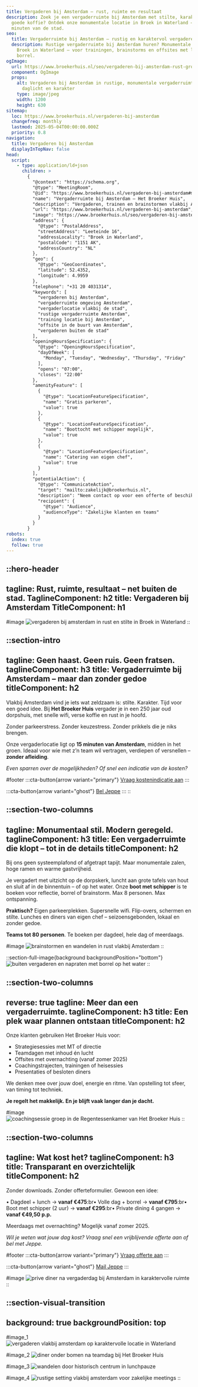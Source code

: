 ```yaml
---
title: Vergaderen bij Amsterdam – rust, ruimte en resultaat
description: Zoek je een vergaderruimte bij Amsterdam met stilte, karakter en
  goede koffie? Ontdek onze monumentale locatie in Broek in Waterland – 15
  minuten van de stad.
seo:
  title: Vergaderruimte bij Amsterdam – rustig en karaktervol vergaderen in het groen
  description: Rustige vergaderruimte bij Amsterdam huren? Monumentale locatie in
    Broek in Waterland – voor trainingen, brainstorms en offsites met lunch of
    borrel.
ogImage:
  url: https://www.broekerhuis.nl/seo/vergaderen-bij-amsterdam-rust-groen.jpeg
  component: OgImage
  props:
    alt: Vergaderen bij Amsterdam in rustige, monumentale vergaderruimte met
      daglicht en karakter
    type: image/jpeg
    width: 1200
    height: 630
sitemap:
  loc: https://www.broekerhuis.nl/vergaderen-bij-amsterdam
  changefreq: monthly
  lastmod: 2025-05-04T00:00:00.000Z
  priority: 0.8
navigation:
  title: Vergaderen bij Amsterdam
  displayInTopNav: false
head:
  script:
    - type: application/ld+json
      children: >
        {
          "@context": "https://schema.org",
          "@type": "MeetingRoom",
          "@id": "https://www.broekerhuis.nl/vergaderen-bij-amsterdam#meetingroom",
          "name": "Vergaderruimte bij Amsterdam – Het Broeker Huis",
          "description": "Vergaderen, trainen en brainstormen vlakbij Amsterdam – in een monumentaal dorpshuis in Broek in Waterland. Rust, karakter en alles geregeld.",
          "url": "https://www.broekerhuis.nl/vergaderen-bij-amsterdam",
          "image": "https://www.broekerhuis.nl/seo/vergaderen-bij-amsterdam-rust-groen.jpeg",
          "address": {
            "@type": "PostalAddress",
            "streetAddress": "Leeteinde 16",
            "addressLocality": "Broek in Waterland",
            "postalCode": "1151 AK",
            "addressCountry": "NL"
          },
          "geo": {
            "@type": "GeoCoordinates",
            "latitude": 52.4352,
            "longitude": 4.9959
          },
          "telephone": "+31 20 4031314",
          "keywords": [
            "vergaderen bij Amsterdam",
            "vergaderruimte omgeving Amsterdam",
            "vergaderlocatie vlakbij de stad",
            "rustige vergaderruimte Amsterdam",
            "training locatie bij Amsterdam",
            "offsite in de buurt van Amsterdam",
            "vergaderen buiten de stad"
          ],
          "openingHoursSpecification": {
            "@type": "OpeningHoursSpecification",
            "dayOfWeek": [
              "Monday", "Tuesday", "Wednesday", "Thursday", "Friday"
            ],
            "opens": "07:00",
            "closes": "22:00"
          },
          "amenityFeature": [
            {
              "@type": "LocationFeatureSpecification",
              "name": "Gratis parkeren",
              "value": true
            },
            {
              "@type": "LocationFeatureSpecification",
              "name": "Boottocht met schipper mogelijk",
              "value": true
            },
            {
              "@type": "LocationFeatureSpecification",
              "name": "Catering van eigen chef",
              "value": true
            }
          ],
          "potentialAction": {
            "@type": "CommunicateAction",
            "target": "mailto:zakelijk@broekerhuis.nl",
            "description": "Neem contact op voor een offerte of beschikbaarheid",
            "recipient": {
              "@type": "Audience",
              "audienceType": "Zakelijke klanten en teams"
            }
          }
        }
robots:
  index: true
  follow: true
---
```


::hero-header
---
tagline: Rust, ruimte, resultaat – net buiten de stad.
TaglineComponent: h2
title: Vergaderen bij Amsterdam
TitleComponent: h1
---
#image
![vergaderen bij amsterdam in rust en stilte in Broek in Waterland](/zakelijk/vergaderen-vlakbij-amsterdam.jpg)
::

::section-intro
---
tagline: Geen haast. Geen ruis. Geen fratsen.
taglineComponent: h3
title: Vergaderruimte bij Amsterdam – maar dan zonder gedoe
titleComponent: h2
---
Vlakbij Amsterdam vind je iets wat zeldzaam is: stilte. Karakter. Tijd voor een goed idee. Bij **Het Broeker Huis** vergader je in een 250 jaar oud dorpshuis, met snelle wifi, verse koffie en rust in je hoofd.

Zonder parkeerstress. Zonder keuzestress. Zonder prikkels die je niks brengen.

Onze vergaderlocatie ligt op **15 minuten van Amsterdam**, midden in het groen. Ideaal voor wie met z’n team wil vertragen, verdiepen of versnellen – **zonder afleiding**.

*Even sparren over de mogelijkheden? Of snel een indicatie van de kosten?*

#footer
  :::cta-button{arrow variant="primary"}
  [Vraag kostenindicatie aan](https://forms.gle/aiEtiwAXoj2MywpKA)
  :::

  :::cta-button{arrow variant="ghost"}
  [Bel Jeppe](tel:+31204031314)
  :::
::

::section-two-columns
---
tagline: Monumentaal stil. Modern geregeld.
taglineComponent: h3
title: Een vergaderruimte die klopt – tot in de details
titleComponent: h2
---
Bij ons geen systeemplafond of afgetrapt tapijt. Maar monumentale zalen, hoge ramen en warme gastvrijheid.

Je vergadert met uitzicht op de dorpskerk, luncht aan grote tafels van hout en sluit af in de binnentuin – of op het water. Onze **boot met schipper** is te boeken voor reflectie, borrel of brainstorm. Max 8 personen. Max ontspanning.

**Praktisch?** Eigen parkeerplekken. Supersnelle wifi. Flip-overs, schermen en stilte. Lunches en diners van eigen chef – seizoensgebonden, lokaal en zonder gedoe.

**Teams tot 80 personen**. Te boeken per dagdeel, hele dag of meerdaags.

#image
![brainstormen en wandelen in rust vlakbij Amsterdam](/brainstorm-tuinzaal-offsite-in-rust-vlakbij-amsterdam.jpg)
::

::section-full-image{background backgroundPosition="bottom"}
![buiten vergaderen en napraten met borrel op het water](/rondvaart-waterland-borrel-na-vergaderdag.jpeg)
::

::section-two-columns
---
reverse: true
tagline: Meer dan een vergaderruimte.
taglineComponent: h3
title: Een plek waar plannen ontstaan
titleComponent: h2
---
Onze klanten gebruiken Het Broeker Huis voor:

- Strategiesessies met MT of directie
- Teamdagen met inhoud én lucht
- Offsites met overnachting (vanaf zomer 2025)
- Coachingstrajecten, trainingen of heisessies
- Presentaties of besloten diners

We denken mee over jouw doel, energie en ritme. Van opstelling tot sfeer, van timing tot techniek.

**Je regelt het makkelijk. En je blijft vaak langer dan je dacht.**

#image
![coachingsessie groep in de Regentessenkamer van Het Broeker Huis](/coachingsessie-groep-broeker-huis.JPG)
::

::section-two-columns
---
tagline: Wat kost het?
taglineComponent: h3
title: Transparant en overzichtelijk
titleComponent: h2
---
Zonder downloads. Zonder offerteformulier. Gewoon een idee:

• Dagdeel + lunch → **vanaf €475**:br• Volle dag + borrel → **vanaf €795**:br• Boot met schipper (2 uur) → **vanaf €295**:br• Private dining 4 gangen → **vanaf €49,50 p.p.**

Meerdaags met overnachting? Mogelijk vanaf zomer 2025.

*Wil je weten wat jouw dag kost? Vraag snel een vrijblijvende offerte aan of bel met Jeppe.*

#footer
  :::cta-button{arrow variant="primary"}
  [Vraag offerte aan](https://forms.gle/aiEtiwAXoj2MywpKA)
  :::

  :::cta-button{arrow variant="ghost"}
  [Mail Jeppe](mailto\:zakelijk@broekerhuis.nl)
  :::

#image
![prive diner na vergaderdag bij Amsterdam in karaktervolle ruimte](/prive-diner-na-vergadering.jpeg)
::

::section-visual-transition
---
background: true
backgroundPosition: top
---
#image_1
![vergaderen vlakbij amsterdam op karaktervolle locatie in Waterland](/vergaderen-vlakbij-amsterdam.jpeg)

#image_2
![diner onder bomen na teamdag bij Het Broeker Huis](/diner-met-bedrijf-onder-bomen.jpg)

#image_3
![wandelen door historisch centrum in lunchpauze](/wandelen-historisch-centrum-tijdens-lunchpauze.jpeg)

#image_4
![rustige setting vlakbij amsterdam voor zakelijke meetings](/rust-ruimte-dichtbij-amsterdam.jpeg)
::

